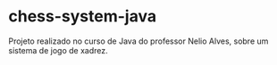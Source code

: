 # chess-system-java
Projeto realizado no curso de Java do professor Nelio Alves, sobre um sistema de jogo de xadrez.
